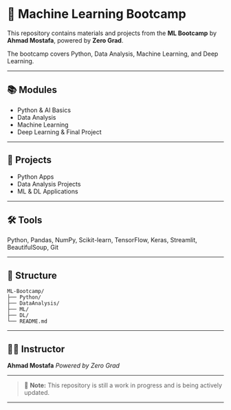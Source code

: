 # 🧠 Machine Learning Bootcamp

This repository contains materials and projects from the **ML Bootcamp** by **Ahmad Mostafa**, powered by **Zero Grad**.

The bootcamp covers Python, Data Analysis, Machine Learning, and Deep Learning.

---

## 📚 Modules

* Python & AI Basics
* Data Analysis
* Machine Learning
* Deep Learning & Final Project

---

## 💼 Projects

* Python Apps
* Data Analysis Projects
* ML & DL Applications

---

## 🛠 Tools

Python, Pandas, NumPy, Scikit-learn, TensorFlow, Keras, Streamlit, BeautifulSoup, Git

---

## 📁 Structure

```
ML-Bootcamp/
├── Python/
├── DataAnalysis/
├── ML/
├── DL/
└── README.md

```

---

## 👨‍🏫 Instructor

**Ahmad Mostafa**
*Powered by Zero Grad*

---

> 🔧 **Note:** This repository is still a work in progress and is being actively updated.

---

